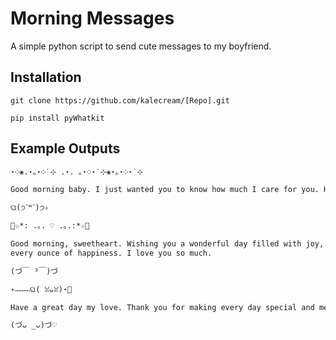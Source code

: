 # Morning Messages
A simple python script to send cute messages to my boyfriend.

## Installation

`git clone https://github.com/kalecream/[Repo].git`

`pip install pyWhatkit`

## Example Outputs

```txt
⋆༶❀.⋆｡⋆༶˙⊹ .⋆. ｡⋆༶⋆˙⊹❀⋆｡⋆༶⋆˙⊹

Good morning baby. I just wanted you to know how much I care for you. Have an amazing day.

ଘ(੭ˊ꒳​ˋ)੭✧
```

```txt
🦋☆*: .｡. ♡ .｡.:*☆🦋

Good morning, sweetheart. Wishing you a wonderful day filled with joy, fun, and 
every ounce of happiness. I love you so much.

(づ￣ ³￣)づ
```

```txt
˖˵˵˵˵˵˵ଘ( ꈍᴗꈍ)⋆🌷

Have a great day my love. Thank you for making every day special and memorable for me. I love you so much.

(づᴗ _ᴗ)づ♡
```
